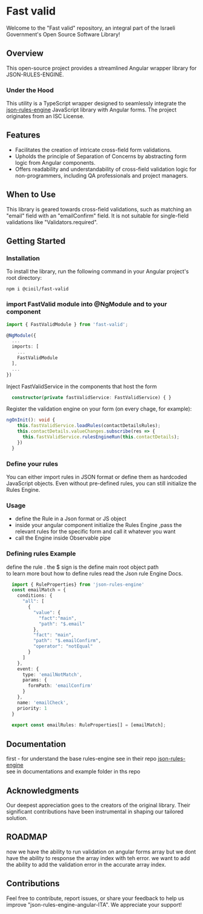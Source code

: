# Fast valid

Welcome to the "Fast valid" repository, an integral part of the Israeli Government's Open Source Software Library!

## Overview

This open-source project provides a streamlined Angular wrapper library for JSON-RULES-ENGINE.

### Under the Hood

This utility is a TypeScript wrapper designed to seamlessly integrate the [json-rules-engine](https://github.com/CacheControl/json-rules-engine) JavaScript library with Angular forms. The project originates from an ISC License.

## Features

- Facilitates the creation of intricate cross-field form validations.
- Upholds the principle of Separation of Concerns by abstracting form logic from Angular components.
- Offers readability and understandability of cross-field validation logic for non-programmers, including QA professionals and project managers.

## When to Use

This library is geared towards cross-field validations, such as matching an "email" field with an "emailConfirm" field. It is not suitable for single-field validations like "Validators.required".

## Getting Started

### Installation

To install the library, run the following command in your Angular project's root directory:

`npm i @cioil/fast-valid`

### import FastValid module into @NgModule and to your component

```typescript
import { FastValidModule } from 'fast-valid';

@NgModule({
  ...
  imports: [
    ...
    FastValidModule
  ],
  ...
})
```

Inject FastValidService in the components that host the form

```typescript
  constructor(private fastValidService: FastValidService) { }
```

Register the validation engine on your form (on every chage, for example):

```typescript
ngOnInit(): void {
    this.fastValidService.loadRules(contactDetailsRules);
    this.contactDetails.valueChanges.subscribe(res => {
      this.fastValidService.rulesEngineRun(this.contactDetails);
    })
  }
```

### Define your rules

You can either import rules in JSON format or define them as hardcoded JavaScript objects. Even without pre-defined rules, you can still initialize the Rules Engine.

### Usage

- define the Rule in a Json format or JS object
- inside your angular component initialize the Rules Engine ,pass the relevant rules for the specific form
 and call it whatever you want
- call the Engine inside Observable pipe

### Defining rules Example

define the rule . the $ sign is the define main root object path  
to learn more bout how to define rules read the Json rule Engine Docs.

```typescript
  import { RuleProperties} from 'json-rules-engine'
  const emailMatch = {
    conditions: {
      "all": [
        {
          "value": {
            "fact":"main",
            "path": "$.email"
          },
          "fact": "main",
          "path": "$.emailConfirm",
          "operator": "notEqual"
        }
      ]
    },
    event: {
      type: 'emailNotMatch',
      params: {
        formPath: 'emailConfirm'
      }
    },
    name: 'emailCheck',
    priority: 1
  }
  
  export const emailRules: RuleProperties[] = [emailMatch];
```

## Documentation

first - for understand the base rules-engine see in their repo
 [json-rules-engine](https://github.com/CacheControl/json-rules-engine)  
see in documentations and example folder in ths repo

## Acknowledgments

Our deepest appreciation goes to the creators of the original library. Their significant contributions have been instrumental in shaping our tailored solution.

## ROADMAP

now we have the ability to run validation on angular forms array but we dont have the ability to response the array index with teh error.
we want to add the ability to add the validation error in the accurate  array index.

## Contributions

Feel free to contribute, report issues, or share your feedback to help us improve "json-rules-engine-angular-ITA". We appreciate your support!
